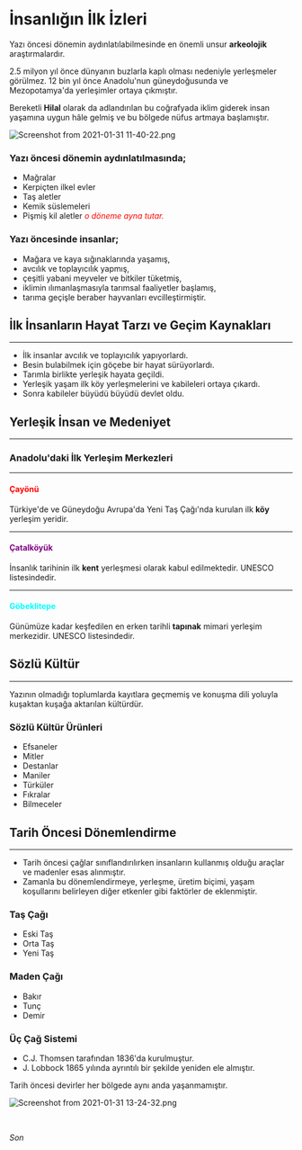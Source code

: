 # İnsanlığın İlk İzleri

Yazı öncesi dönemin aydınlatılabilmesinde en önemli unsur **arkeolojik** araştırmalardır.

2.5 milyon yıl önce dünyanın buzlarla kaplı olması nedeniyle yerleşmeler görülmez.
12 bin yıl önce Anadolu'nun güneydoğusunda ve Mezopotamya'da yerleşimler ortaya çıkmıştır.

Bereketli **Hilal** olarak da adlandırılan bu coğrafyada iklim giderek insan yaşamına uygun hâle gelmiş ve bu bölgede nüfus artmaya başlamıştır.

![Screenshot from 2021-01-31 11-40-22.png](../_resources/f2918fb97bcf479fb0b181f99f1b9e44.png)

### Yazı öncesi dönemin aydınlatılmasında;

- Mağralar
- Kerpiçten ilkel evler
- Taş aletler
- Kemik süslemeleri
- Pişmiş kil aletler
    <span style="color: red;">*o döneme ayna tutar.*</span>

### Yazı öncesinde insanlar;

- Mağara ve kaya sığınaklarında yaşamış,
- avcılık ve toplayıcılık yapmış,
- çeşitli yabani meyveler ve bitkiler tüketmiş,
- iklimin ılımanlaşmasıyla tarımsal faaliyetler başlamış,
- tarıma geçişle beraber hayvanları evcilleştirmiştir.
&nbsp;
## İlk İnsanların Hayat Tarzı ve Geçim Kaynakları

* * *

- İlk insanlar avcılık ve toplayıcılık yapıyorlardı.
- Besin bulabilmek için göçebe bir hayat sürüyorlardı.
- Tarımla birlikte yerleşik hayata geçildi.
- Yerleşik yaşam ilk köy yerleşmelerini ve kabileleri ortaya çıkardı.
- Sonra kabileler büyüdü büyüdü devlet oldu.
&nbsp;
## Yerleşik İnsan ve Medeniyet

* * *

### Anadolu'daki İlk Yerleşim Merkezleri

* * *

#### <span style="color: red;">Çayönü</span>

Türkiye'de ve Güneydoğu Avrupa'da Yeni Taş Çağı'nda kurulan ilk **köy** yerleşim yeridir.

* * *

#### <span style="color: purple;">Çatalköyük</span>

İnsanlık tarihinin ilk **kent** yerleşmesi olarak kabul edilmektedir. UNESCO listesindedir.

* * *

#### <span style="color: cyan;">Göbeklitepe</span>

Günümüze kadar keşfedilen en erken tarihli **tapınak** mimari yerleşim merkezidir. UNESCO listesindedir.
&nbsp;

## Sözlü Kültür

* * *

Yazının olmadığı toplumlarda kayıtlara geçmemiş ve konuşma dili yoluyla kuşaktan kuşağa aktarılan kültürdür.

### Sözlü Kültür Ürünleri

- Efsaneler
- Mitler
- Destanlar
- Maniler
- Türküler
- Fıkralar
- Bilmeceler

## Tarih Öncesi Dönemlendirme

* * *

- Tarih öncesi çağlar sınıflandırılırken insanların kullanmış olduğu araçlar ve madenler esas alınmıştır.
- Zamanla bu dönemlendirmeye, yerleşme, üretim biçimi, yaşam koşullarını belirleyen diğer etkenler gibi faktörler de eklenmiştir.
&nbsp;
### Taş Çağı

- Eski Taş
- Orta Taş
- Yeni Taş
&nbsp;

### Maden Çağı

- Bakır
- Tunç
- Demir
&nbsp;

### Üç Çağ Sistemi

- C.J. Thomsen tarafından 1836'da kurulmuştur.
- J. Lobbock 1865 yılında ayrıntılı bir şekilde yeniden ele almıştır.
&nbsp;

Tarih öncesi devirler her bölgede aynı anda yaşanmamıştır.
&nbsp;

![Screenshot from 2021-01-31 13-24-32.png](../_resources/34aa3607a4dd43f49b5f202d048613a4.png)

<br>

*Son*
